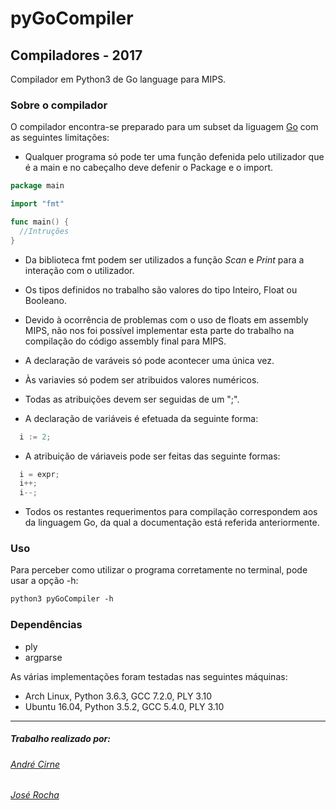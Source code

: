 # pyGoCompiler
## Compiladores - 2017
Compilador em Python3 de Go language para MIPS.
### Sobre o compilador
O compilador encontra-se preparado para um subset da liguagem <a href="https://golang.org/">Go</a> com as seguintes limitações:

* Qualquer programa só pode ter uma função defenida pelo utilizador que é a main e no cabeçalho deve defenir o Package e o import.

```Go
package main

import "fmt"

func main() {
  //Intruções
}
```
* Da biblioteca fmt podem ser utilizados a função *Scan* e *Print* para a interação com o utilizador.

* Os tipos definidos no trabalho são valores do tipo Inteiro, Float ou Booleano.

* Devido à ocorrência de problemas com o uso de floats em assembly MIPS, não nos foi possível implementar esta parte do trabalho na compilação do código assembly final para MIPS. 

* A declaração de varáveis só pode acontecer uma única vez.

* Às variavies só podem ser atribuidos valores numéricos.

* Todas as atribuições devem ser seguidas de um ";".

* A declaração de variáveis é efetuada da seguinte forma:
```Go
  i := 2;
```
* A atribuição de váriaveis pode ser feitas das seguinte formas:
```Go
  i = expr;
  i++;
  i--;
```
* Todos os restantes requerimentos para compilação correspondem aos da linguagem Go, da qual a documentação está referida anteriormente.

### Uso
Para perceber como utilizar o programa corretamente no terminal, pode usar a opção -h:
```txt
python3 pyGoCompiler -h
```
### Dependências
* ply
* argparse

As várias implementações foram testadas nas seguintes máquinas:
* Arch Linux, Python 3.6.3, GCC 7.2.0, PLY 3.10
* Ubuntu 16.04, Python 3.5.2, GCC 5.4.0, PLY 3.10
***
##### Trabalho realizado por:
###### [André Cirne](https://sigarra.up.pt/fcup/pt/fest_geral.cursos_list?pv_num_unico=201505860)
###### [José Rocha](https://sigarra.up.pt/fcup/pt/fest_geral.cursos_list?pv_num_unico=201503229)
